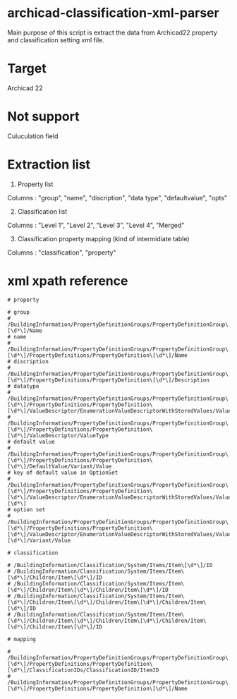 # archicad-classification-xml-parser

Main purpose of this script is extract the data from Archicad22 property and classification setting xml file.

# Target

Archicad 22

#  Not support

Culuculation field

# Extraction list

1. Property list

Columns : "group", "name", "discription", "data type", "defaultvalue", "opts"

2. Classification list 

Columns : "Level 1", "Level 2", "Level 3", "Level 4", "Merged"

3. Classification property mapping (kind of intermidiate table)

Columns : "classification", "property"

# xml xpath reference

```
# property

# group
# /BuildingInformation/PropertyDefinitionGroups/PropertyDefinitionGroup\[\d*\]/Name
# name
# /BuildingInformation/PropertyDefinitionGroups/PropertyDefinitionGroup\[\d*\]/PropertyDefinitions/PropertyDefinition\[\d*\]/Name
# discription
# /BuildingInformation/PropertyDefinitionGroups/PropertyDefinitionGroup\[\d*\]/PropertyDefinitions/PropertyDefinition\[\d*\]/Description
# datatype
# /BuildingInformation/PropertyDefinitionGroups/PropertyDefinitionGroup\[\d*\]/PropertyDefinitions/PropertyDefinition\[\d*\]/ValueDescriptor/EnumerationValueDescriptorWithStoredValues/ValueType
# /BuildingInformation/PropertyDefinitionGroups/PropertyDefinitionGroup\[\d*\]/PropertyDefinitions/PropertyDefinition\[\d*\]/ValueDescriptor/ValueType
# default value
# /BuildingInformation/PropertyDefinitionGroups/PropertyDefinitionGroup\[\d*\]/PropertyDefinitions/PropertyDefinition\[\d*\]/DefaultValue/Variant/Value
# key of default value in OptionSet
# /BuildingInformation/PropertyDefinitionGroups/PropertyDefinitionGroup\[\d*\]/PropertyDefinitions/PropertyDefinition\[\d*\]/ValueDescriptor/EnumerationValueDescriptorWithStoredValues/Values/Key\[\d*\]
# option set
# /BuildingInformation/PropertyDefinitionGroups/PropertyDefinitionGroup\[\d*\]/PropertyDefinitions/PropertyDefinition\[\d*\]/ValueDescriptor/EnumerationValueDescriptorWithStoredValues/Values/Value\[\d*\]/Variant/Value

# classification

# /BuildingInformation/Classification/System/Items/Item\[\d*\]/ID
# /BuildingInformation/Classification/System/Items/Item\[\d*\]/Children/Item\[\d*\]/ID
# /BuildingInformation/Classification/System/Items/Item\[\d*\]/Children/Item\[\d*\]/Children/Item\[\d*\]/ID
# /BuildingInformation/Classification/System/Items/Item\[\d*\]/Children/Item\[\d*\]/Children/Item\[\d*\]/Children/Item\[\d*\]/ID
# /BuildingInformation/Classification/System/Items/Item\[\d*\]/Children/Item\[\d*\]/Children/Item\[\d*\]/Children/Item\[\d*\]/Children/Item\[\d*\]/ID

# mapping

# /BuildingInformation/PropertyDefinitionGroups/PropertyDefinitionGroup\[\d*\]/PropertyDefinitions/PropertyDefinition\[\d*\]/ClassificationIDs/ClassificationID/ItemID
# /BuildingInformation/PropertyDefinitionGroups/PropertyDefinitionGroup\[\d*\]/PropertyDefinitions/PropertyDefinition\[\d*\]/Name

```
